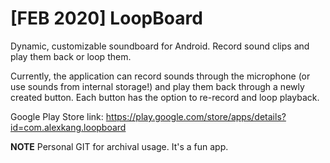 [FEB 2020] LoopBoard
=======================

Dynamic, customizable soundboard for Android. Record sound clips and play them back or loop them.

Currently, the application can record sounds through the microphone (or use sounds from internal storage!) and play them back through a newly created button. Each button has the option to re-record and loop playback. 

Google Play Store link: https://play.google.com/store/apps/details?id=com.alexkang.loopboard




****NOTE****
Personal GIT for archival usage. It's a fun app.

